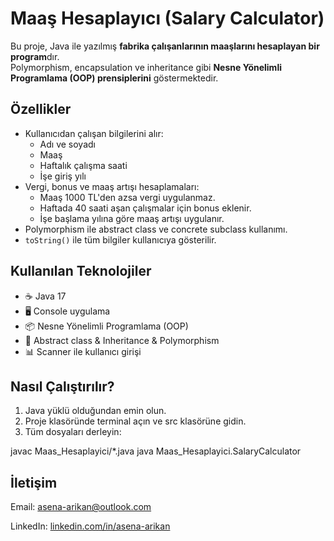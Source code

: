 # Maaş Hesaplayıcı (Salary Calculator)

Bu proje, Java ile yazılmış **fabrika çalışanlarının maaşlarını hesaplayan bir program**dır.  
Polymorphism, encapsulation ve inheritance gibi **Nesne Yönelimli Programlama (OOP) prensiplerini** göstermektedir.

## Özellikler

- Kullanıcıdan çalışan bilgilerini alır:
    - Adı ve soyadı
    - Maaş
    - Haftalık çalışma saati
    - İşe giriş yılı
- Vergi, bonus ve maaş artışı hesaplamaları:
    - Maaş 1000 TL'den azsa vergi uygulanmaz.
    - Haftada 40 saati aşan çalışmalar için bonus eklenir.
    - İşe başlama yılına göre maaş artışı uygulanır.
- Polymorphism ile abstract class ve concrete subclass kullanımı.
- `toString()` ile tüm bilgiler kullanıcıya gösterilir.

## Kullanılan Teknolojiler

- ☕ Java 17
- 🖥️ Console uygulama
- 📦 Nesne Yönelimli Programlama (OOP)
- 🧩 Abstract class & Inheritance & Polymorphism
- 📊 Scanner ile kullanıcı girişi

## Nasıl Çalıştırılır?

1. Java yüklü olduğundan emin olun.
2. Proje klasöründe terminal açın ve src klasörüne gidin.
3. Tüm dosyaları derleyin:

javac Maas_Hesaplayici/*.java
java Maas_Hesaplayici.SalaryCalculator

## İletişim

Email: [asena-arikan@outlook.com](mailto:asena-arikan@outlook.com)

LinkedIn: [linkedin.com/in/asena-arikan](https://www.linkedin.com/in/asena-arikan/)
